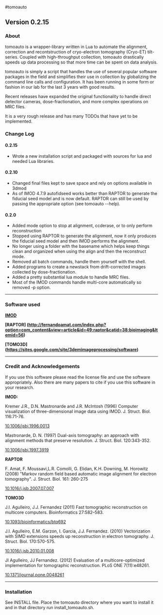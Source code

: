 #tomoauto
## Version 0.2.15
### About
tomoauto is a wrapper-library written in Lua to automate the alignment,
correction and recontstruction of cryo-electron tomography (Cryo-ET)
tilt-series. Coupled with high-throughput collection, tomoauto drastically
speeds up data processing so that more time can be spent on data analysis.

tomoauto is simply a script that handles the use of several popular software
packages in the field and simplifies their use in collection by globalizing the
command line calls and configuration. It has been running in some form or
fashion in our lab for the last 3 years with good results.

Recent releases have expanded the original functionality to handle direct
detector cameras, dose-fractionation, and more complex operations on MRC files.

It is a very rough release and has many TODOs that have yet to be implemented.

### Change Log
#### 0.2.15
 * Wrote a new installation script and packaged with sources for lua and needed
   Lua libraries.
#### 0.2.10
 * Changed final files kept to save space and rely on options available in 3dmod
 * As of IMOD 4.7.9 autofidseed works better than RAPTOR to generate the
   fiducial seed model and is now default. RAPTOR can still be used by passing
   the appropriate option (see tomoauto --help).
#### 0.2.0
 * Added mode option to stop at alignment, ccderase, or to only perform
   reconstruction
 * Stopped using RAPTOR to generate the alignment, now it only produces the
   fiducial seed model and then IMOD performs the alignment.
 * No longer using a folder with the basename which helps keep things clean and
   organized when using the align and then the reconstruct mode.
 * Removed all batch commands, handle them yourself with the shell.
 * Added programs to create a newstack from drift-corrected images collected by
   dose-fractionation.
 * Added a pretty substantial lua module to handle MRC files.
 * Most of the IMOD commands handle multi-core automatically so removed -p
   option.

---

### Software used

**[IMOD](http://bio3d.colorado.edu/imod/)**

**[RAPTOR]
(http://fernandoamat.com/index.php?option=com_content&view=article&id=49:raptor&catid=38:bioimaging&Itemid=56)**

**[TOMO3D]
(https://sites.google.com/site/3demimageprocessing/software)**

----

### Credit and Acknowledgements
If you use this software please read the license file and use the software
appropriately. Also there are many papers to cite if you use this software in
your research.

**IMOD:**

 Kremer J.R., D.N. Mastronarde and J.R. McIntosh (1996) Computer
visualization of three-dimensional image data using IMOD. J. Struct. Biol.
116:71-76.

[10.1006/jsbi.1996.0013](http://dx.doi.org/10.1006/jsbi.1996.0013)

Mastronarde, D. N. (1997) Dual-axis tomography: an approach with alignment
methods that preserve resolution. J. Struct. Biol. 120:343-352.

[10.1006/jsbi.1997.3919](http://dx.doi.org/10.1006/jsbi.1997.3919)

**RAPTOR**

F. Amat, F. Moussavi,L.R. Comolli, G. Elidan, K.H. Downing, M. Horowitz (2008)
"Markov random field based automatic image alignment for electron tomography".
J. Struct. Biol. 161: 260-275

[10.1016/j.jsb.2007.07.007](http://dx.doi.org/10.1016/j.jsb.2007.07.007)

**TOMO3D**

J.I. Agulleiro, J.J. Fernandez (2011) Fast tomographic reconstruction on
multicore computers. Bioinformatics 27:582–583.

[10.1093/bioinformatics/btq692](http://dx.doi.org/10.1093/bioinformatics/btq692)

J.I. Agulleiro, E.M. Garzon, I. Garcia, J.J. Fernandez. (2010)
Vectorization with SIMD extensions speeds up reconstruction in electron
tomography. J. Struct. Biol. 170:570-575.

[10.1016/j.jsb.2010.01.008](http://dx.doi.org/10.1016/j.jsb.2010.01.008)

JI Agulleiro, JJ Fernandez. (2012) Evaluation of a multicore-optimized
implementation for tomographic reconstruction. PLoS ONE  7(11):e48261.

[10.1371/journal.pone.0048261](http://dx.doi.org/10.1371/journal.pone.0048261)

----

### Installation
See INSTALL file. Place the tomoauto directory where you want to install it and
in that directory run install_tomoauto.sh.
